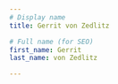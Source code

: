 ```yaml
---
# Display name
title: Gerrit von Zedlitz

# Full name (for SEO)
first_name: Gerrit
last_name: von Zedlitz

---
```

